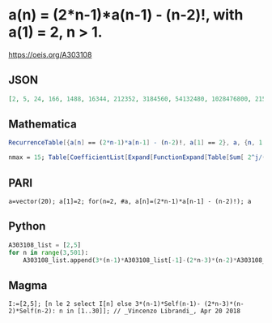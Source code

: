 # a\(n\) \= \(2\*n\-1\)\*a\(n\-1\) \- \(n\-2\)\!, with a\(1\) \= 2, n \> 1\.
https://oeis.org/A303108
## JSON
```JSON
[2, 5, 24, 166, 1488, 16344, 212352, 3184560, 54132480, 1028476800, 21597649920, 496742319360, 12418518067200, 335299508812800, 9723679528550400, 301433978206771200, 9947319973149081600, 348156178137427968000, 12881778235397406720000, 502389344778125156352000]
```
## Mathematica
```Mathematica
RecurrenceTable[{a[n] == (2*n-1)*a[n-1] - (n-2)!, a[1] == 2}, a, {n, 1, 15}] (* _Altug Alkan_, Apr 20 2018 *)
```
```Mathematica
nmax = 15; Table[CoefficientList[Expand[FunctionExpand[Table[Sum[ 2^j/(Binomial[2*j, j]*(j + m)), {j, 0, Infinity}], {m, 1, nmax}]]], Pi][[n, 2]]*2*(n-1)!, {n, 1, nmax}] (* _Vaclav Kotesovec_, Apr 20 2018 *)
```
## PARI
```PARI
a=vector(20); a[1]=2; for(n=2, #a, a[n]=(2*n-1)*a[n-1] - (n-2)!); a
```
## Python
```Python
A303108_list = [2,5]
for n in range(3,501):
    A303108_list.append(3*(n-1)*A303108_list[-1]-(2*n-3)*(n-2)*A303108_list[-2]) # _Chai Wah Wu_, Apr 20 2018
```
## Magma
```Magma
I:=[2,5]; [n le 2 select I[n] else 3*(n-1)*Self(n-1)- (2*n-3)*(n-2)*Self(n-2): n in [1..30]]; // _Vincenzo Librandi_, Apr 20 2018
```
